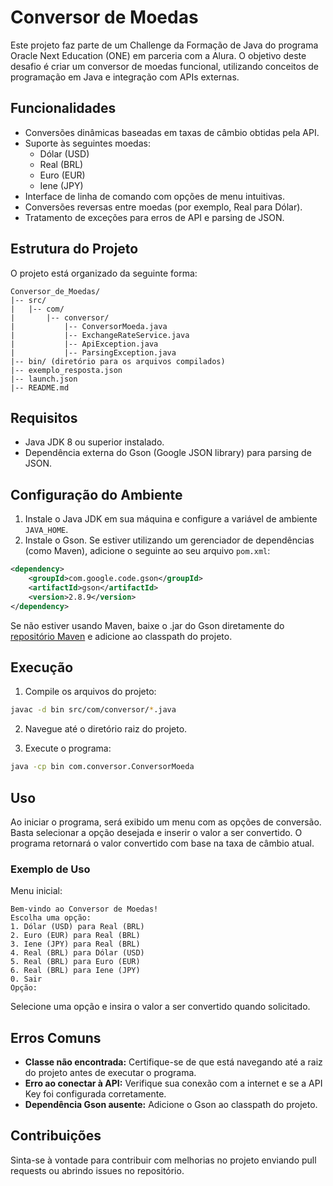 # Conversor de Moedas

Este projeto faz parte de um Challenge da Formação de Java do programa Oracle Next Education (ONE) em parceria com a Alura. O objetivo deste desafio é criar um conversor de moedas funcional, utilizando conceitos de programação em Java e integração com APIs externas.

## Funcionalidades

- Conversões dinâmicas baseadas em taxas de câmbio obtidas pela API.
- Suporte às seguintes moedas:
  - Dólar (USD)
  - Real (BRL)
  - Euro (EUR)
  - Iene (JPY)
- Interface de linha de comando com opções de menu intuitivas.
- Conversões reversas entre moedas (por exemplo, Real para Dólar).
- Tratamento de exceções para erros de API e parsing de JSON.

## Estrutura do Projeto

O projeto está organizado da seguinte forma:

```
Conversor_de_Moedas/
|-- src/
|   |-- com/
|       |-- conversor/
|           |-- ConversorMoeda.java
|           |-- ExchangeRateService.java
|           |-- ApiException.java
|           |-- ParsingException.java
|-- bin/ (diretório para os arquivos compilados)
|-- exemplo_resposta.json
|-- launch.json
|-- README.md
```

## Requisitos

- Java JDK 8 ou superior instalado.
- Dependência externa do Gson (Google JSON library) para parsing de JSON.

## Configuração do Ambiente

1. Instale o Java JDK em sua máquina e configure a variável de ambiente `JAVA_HOME`.
2. Instale o Gson. Se estiver utilizando um gerenciador de dependências (como Maven), adicione o seguinte ao seu arquivo `pom.xml`:

```xml
<dependency>
    <groupId>com.google.code.gson</groupId>
    <artifactId>gson</artifactId>
    <version>2.8.9</version>
</dependency>
```

Se não estiver usando Maven, baixe o .jar do Gson diretamente do [repositório Maven](https://mvnrepository.com/artifact/com.google.code.gson/gson) e adicione ao classpath do projeto.

## Execução

1. Compile os arquivos do projeto:

```bash
javac -d bin src/com/conversor/*.java
```

2. Navegue até o diretório raiz do projeto.

3. Execute o programa:

```bash
java -cp bin com.conversor.ConversorMoeda
```

## Uso

Ao iniciar o programa, será exibido um menu com as opções de conversão. Basta selecionar a opção desejada e inserir o valor a ser convertido. O programa retornará o valor convertido com base na taxa de câmbio atual.

### Exemplo de Uso

Menu inicial:

```
Bem-vindo ao Conversor de Moedas!
Escolha uma opção:
1. Dólar (USD) para Real (BRL)
2. Euro (EUR) para Real (BRL)
3. Iene (JPY) para Real (BRL)
4. Real (BRL) para Dólar (USD)
5. Real (BRL) para Euro (EUR)
6. Real (BRL) para Iene (JPY)
0. Sair
Opção:
```

Selecione uma opção e insira o valor a ser convertido quando solicitado.

## Erros Comuns

- **Classe não encontrada:** Certifique-se de que está navegando até a raiz do projeto antes de executar o programa.
- **Erro ao conectar à API:** Verifique sua conexão com a internet e se a API Key foi configurada corretamente.
- **Dependência Gson ausente:** Adicione o Gson ao classpath do projeto.

## Contribuições

Sinta-se à vontade para contribuir com melhorias no projeto enviando pull requests ou abrindo issues no repositório.

